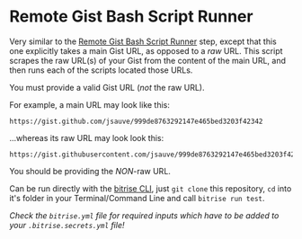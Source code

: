 # Remote Gist Bash Script Runner

Very similar to the [Remote Gist Bash Script Runner](https://github.com/bitrise-io/steps-remote-script-runner) step, except that this one explicitly takes a main Gist URL, as opposed to a *raw* URL. This script scrapes the raw URL(s) of your Gist from the content of the main URL, and then runs each of the scripts located those URLs.

You must provide a valid Gist URL (*not* the raw URL).

For example, a main URL may look like this:

```
https://gist.github.com/jsauve/999de8763292147e465bed3203f42342
```

...whereas its raw URL may look look this:

```
https://gist.githubusercontent.com/jsauve/999de8763292147e465bed3203f42342/raw/346b16b1048452680511379f435aee574dbb6d23/PrepareAppBundles.sh
```

You should be providing the *NON*-raw URL.


Can be run directly with the [bitrise CLI](https://github.com/bitrise-io/bitrise),
just `git clone` this repository, `cd` into it's folder in your Terminal/Command Line
and call `bitrise run test`.

*Check the `bitrise.yml` file for required inputs which have to be
added to your `.bitrise.secrets.yml` file!*